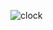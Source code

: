 ![clock](https://github.com/hristowa/Analog-Clock-JS/assets/119531049/0c7b2362-5aa3-4ca6-b4e2-9dffcba48c36)
